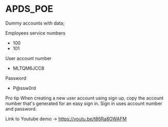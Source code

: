 # APDS_POE
 Dummy accounts with data;
 
 Employees service numbers
 * 100
 * 101
   
 User account number
 * MLTQM6JCC8
   
 Password
 * P@ssw0rd
 
 Pro tip
 When creating a new user account using sign up, copy the account number that's generated
 for an easy sign in. Sign in uses account number and password.
 
Link to Youtube demo -> https://youtu.be/t86Ra8OWAFM
